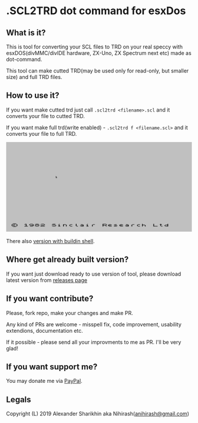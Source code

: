 # .SCL2TRD dot command for esxDos

## What is it?

This is tool for converting your SCL files to TRD on your real speccy with esxDOS(divMMC/divIDE hardware, ZX-Uno, ZX Spectrum next etc) made as dot-command.

This tool can make cutted TRD(may be used only for read-only, but smaller size) and full TRD files.  

## How to use it?

If you want make cutted trd just call `.scl2trd <filename>.scl` and it converts your file to cutted TRD.

If you want make full trd(write enabled) - `.scl2trd f <filename.scl>` and it converts your file to full TRD.

![Demo](doc/usage.gif)

There also [version with buildin shell](https://github.com/nihirash/esxdos-scl2trd).

## Where get already built version?

If you want just download ready to use version of tool, please download latest version from [releases page](https://github.com/nihirash/esxdos-scl2trd-dot/releases)

## If you want contribute?

Please, fork repo, make your changes and make PR.

Any kind of PRs are welcome - misspell fix, code improvement, usability extendions, documentation etc.

If it possible - please send all your improvments to me as PR. I'll be very glad!

## If you want support me?

You may donate me via [PayPal](https://www.paypal.me/pinport).  

## Legals

Copyright (L) 2019 Alexander Sharikhin aka Nihirash(anihirash@gmail.com)